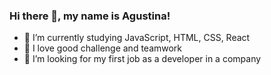 ### Hi there 👋, my name is Agustina!

- 🌱 I’m currently studying JavaScript, HTML, CSS, React
- 👯 I love good challenge and teamwork
- 🤔 I’m looking for my first job as a developer in a company

<!--
**RBlytics/RBlytics** is a ✨ _special_ ✨ repository because its `README.md` (this file) appears on your GitHub profile.

Here are some ideas to get you started:

- 🔭 I’m currently working on my own projects
- 🌱 I’m currently studying JavaScript, HTML, CSS, React
- 👯 I love good challenge and teamwork
- 🤔 I’m looking for my first job as a developer in a company
- 💬 To know more about me --> 
